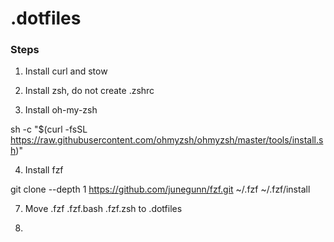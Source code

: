 # .dotfiles

### Steps

1. Install curl and stow

2. Install zsh, do not create .zshrc

3. Install oh-my-zsh

sh -c "$(curl -fsSL https://raw.githubusercontent.com/ohmyzsh/ohmyzsh/master/tools/install.sh)"

4. Install fzf

git clone --depth 1 https://github.com/junegunn/fzf.git ~/.fzf
~/.fzf/install

7. Move .fzf .fzf.bash .fzf.zsh to .dotfiles

8. 
